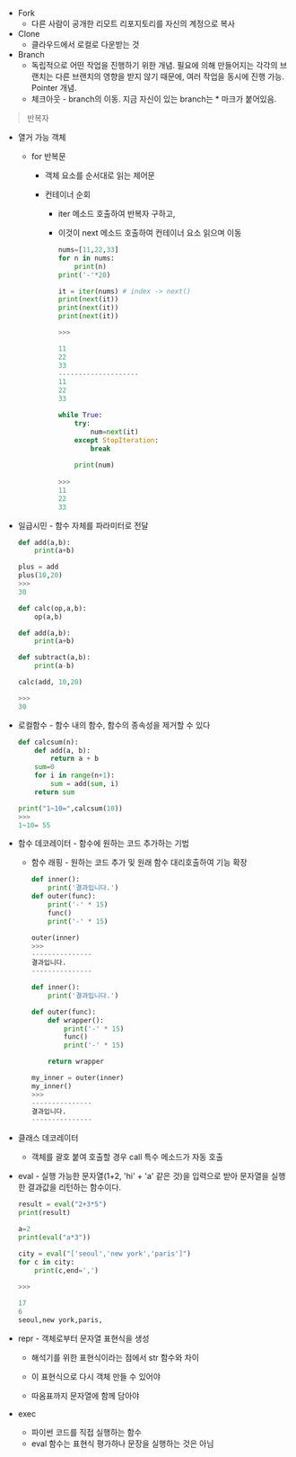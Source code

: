 - Fork
  - 다른 사람이 공개한 리모트 리포지토리를 자신의 계정으로 복사
- Clone
  - 클라우드에서 로컬로 다운받는 것 
- Branch
  - 독립적으로 어떤 작업을 진행하기 위한 개념. 필요에 의해 만들어지는 각각의 브랜치는 다른 브랜치의 영향을 받지 않기 때문에, 여러 작업을 동시에 진행 가능. Pointer 개념.
  - 체크아웃 - branch의 이동. 지금 자신이 있는 branch는 * 마크가 붙어있음.

> 반복자

- 열거 가능 객체

  - for 반복문

    - 객체 요소를 순서대로 읽는 제어문

    - 컨테이너 순회

      - iter 메소드 호출하여 반복자 구하고,

      - 이것이 next 메소드 호출하여 컨테이너 요소 읽으며 이동

        ```python
        nums=[11,22,33]
        for n in nums:
            print(n)
        print('-'*20)
        
        it = iter(nums) # index -> next()
        print(next(it))
        print(next(it))
        print(next(it))
        
        >>>
        
        11
        22
        33
        --------------------
        11
        22
        33
        ```

        ```python
        while True:
            try:
                num=next(it)
            except StopIteration:
                break
                
            print(num)
            
        >>>
        11
        22
        33
        ```

- 일급시민 - 함수 자체를 파라미터로 전달

  ```python
  def add(a,b):
      print(a+b)
  
  plus = add 
  plus(10,20)
  >>>
  30
  ```

  ```python
  def calc(op,a,b):
      op(a,b)
  
  def add(a,b):
      print(a+b)
  
  def subtract(a,b):
      print(a-b)
  
  calc(add, 10,20)
  
  >>>
  30
  ```

- 로컬함수 - 함수 내의 함수, 함수의 종속성을 제거할 수 있다

  ```python
  def calcsum(n):
      def add(a, b):
          return a + b
      sum=0
      for i in range(n+1):
          sum = add(sum, i)
      return sum
  
  print("1~10=",calcsum(10))
  >>>
  1~10= 55
  ```

- 함수 데코레이터 - 함수에 원하는 코드 추가하는 기법

  - 함수 래핑 - 원하는 코드 추가 및 원래 함수 대리호출하여 기능 확장

    ```python
    def inner():
        print('결과입니다.')
    def outer(func):
        print('-' * 15)
        func()
        print('-' * 15)
    
    outer(inner)
    >>>
    ---------------
    결과입니다.
    ---------------
    ```

    ```python
    def inner():
        print('결과입니다.')
    
    def outer(func):
        def wrapper():
            print('-' * 15)
            func()
            print('-' * 15)
    
        return wrapper
    
    my_inner = outer(inner)
    my_inner()
    >>>
    ---------------
    결과입니다.
    ---------------
    ```

- 클래스 데코레이터

  - 객체를 괄호 붙여 호출할 경우 call 특수 메소드가 자동 호출

- eval - 실행 가능한 문자열(1+2, 'hi' + 'a' 같은 것)을 입력으로 받아 문자열을 실행한 결과값을 리턴하는 함수이다.

  ```python
  result = eval("2+3*5")
  print(result)
  
  a=2
  print(eval("a*3"))
  
  city = eval("['seoul','new york','paris']")
  for c in city:
      print(c,end=',')
     
  >>>
  
  17
  6
  seoul,new york,paris,
  ```

- repr - 객체로부터 문자열 표현식을 생성

  - 해석기를 위한 표현식이라는 점에서 str 함수와 차이

  - 이 표현식으로 다시 객체 만들 수 있어야

  - 따옴표까지 문자열에 함께 담아야

- exec

  - 파이썬 코드를 직접 실행하는 함수
  - eval 함수는 표현식 평가하나 문장을 실행하는 것은 아님



